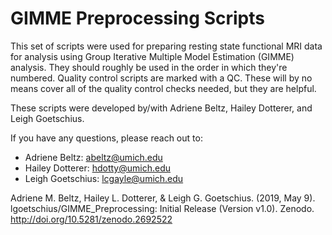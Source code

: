 # GIMME Preprocessing Scripts

This set of scripts were used for preparing resting state functional MRI data for analysis using Group Iterative Multiple Model Estimation (GIMME) analysis. They should roughly be used in the order in which they're numbered. Quality control scripts are marked with a QC. These will by no means cover all of the quality control checks needed, but they are helpful. 

These scripts were developed by/with Adriene Beltz, Hailey Dotterer, and Leigh Goetschius. 

If you have any questions, please reach out to: 
- Adriene Beltz: abeltz@umich.edu
- Hailey Dotterer: hdotty@umich.edu
- Leigh Goetschius: lcgayle@umich.edu

Adriene M. Beltz, Hailey L. Dotterer, & Leigh G. Goetschius. (2019, May 9). lgoetschius/GIMME_Preprocessing: Initial Release (Version v1.0). Zenodo. http://doi.org/10.5281/zenodo.2692522
